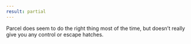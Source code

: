 ```yaml
---
result: partial
---
```


Parcel does seem to do the right thing most of the time, but doesn’t really give you any control or escape hatches.
